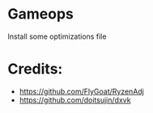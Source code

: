 # Gameops
Install some optimizations file

# Credits:
- https://github.com/FlyGoat/RyzenAdj
- https://github.com/doitsujin/dxvk
